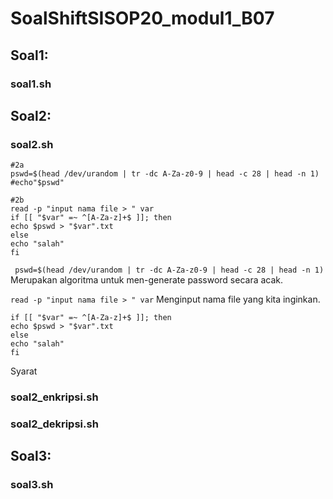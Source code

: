 # SoalShiftSISOP20_modul1_B07
## Soal1:
### soal1.sh
## Soal2:
### soal2.sh
```
#2a
pswd=$(head /dev/urandom | tr -dc A-Za-z0-9 | head -c 28 | head -n 1)
#echo"$pswd"

#2b
read -p "input nama file > " var
if [[ "$var" =~ ^[A-Za-z]+$ ]]; then
echo $pswd > "$var".txt
else
echo "salah"
fi
```
``` pswd=$(head /dev/urandom | tr -dc A-Za-z0-9 | head -c 28 | head -n 1)``` 
Merupakan algoritma untuk men-generate password secara acak.

```read -p "input nama file > " var```
Menginput nama file yang kita inginkan.
```
if [[ "$var" =~ ^[A-Za-z]+$ ]]; then
echo $pswd > "$var".txt
else
echo "salah"
fi
```
Syarat 
### soal2_enkripsi.sh
### soal2_dekripsi.sh
## Soal3:
### soal3.sh
